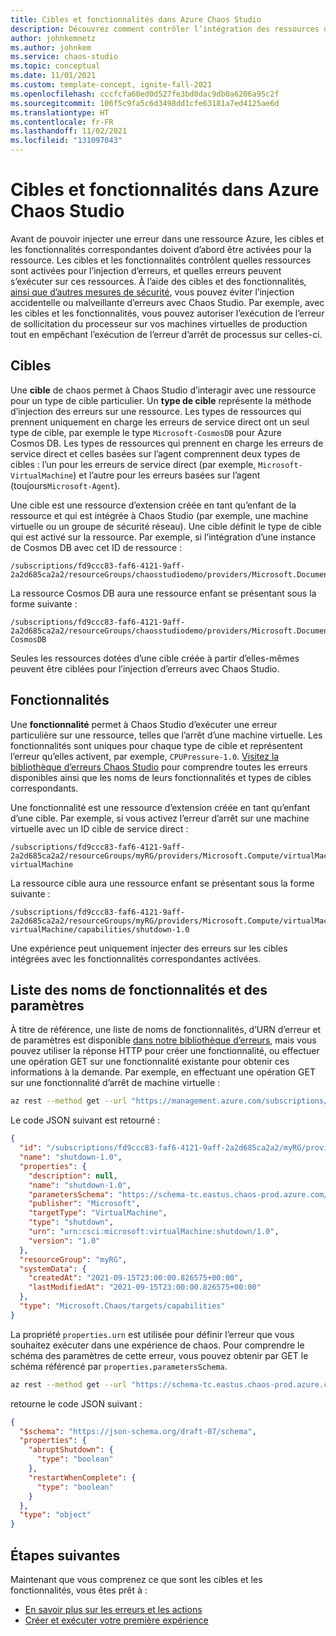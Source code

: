 ```yaml
---
title: Cibles et fonctionnalités dans Azure Chaos Studio
description: Découvrez comment contrôler l’intégration des ressources dans Azure Chaos Studio à l’aide des cibles et des fonctionnalités.
author: johnkemnetz
ms.author: johnkem
ms.service: chaos-studio
ms.topic: conceptual
ms.date: 11/01/2021
ms.custom: template-concept, ignite-fall-2021
ms.openlocfilehash: cccfcfa60ed0d527fe3bd0dac9db0a6206a95c2f
ms.sourcegitcommit: 106f5c9fa5c6d3498dd1cfe63181a7ed4125ae6d
ms.translationtype: HT
ms.contentlocale: fr-FR
ms.lasthandoff: 11/02/2021
ms.locfileid: "131097043"
---
```

# <a name="targets-and-capabilities-in-azure-chaos-studio"></a>Cibles et fonctionnalités dans Azure Chaos Studio

Avant de pouvoir injecter une erreur dans une ressource Azure, les cibles et les fonctionnalités correspondantes doivent d’abord être activées pour la ressource. Les cibles et les fonctionnalités contrôlent quelles ressources sont activées pour l’injection d’erreurs, et quelles erreurs peuvent s’exécuter sur ces ressources. À l’aide des cibles et des fonctionnalités, [ainsi que d’autres mesures de sécurité](chaos-studio-permissions-security.md), vous pouvez éviter l’injection accidentelle ou malveillante d’erreurs avec Chaos Studio. Par exemple, avec les cibles et les fonctionnalités, vous pouvez autoriser l’exécution de l’erreur de sollicitation du processeur sur vos machines virtuelles de production tout en empêchant l’exécution de l’erreur d’arrêt de processus sur celles-ci.

## <a name="targets"></a>Cibles

Une **cible** de chaos permet à Chaos Studio d’interagir avec une ressource pour un type de cible particulier. Un **type de cible** représente la méthode d’injection des erreurs sur une ressource. Les types de ressources qui prennent uniquement en charge les erreurs de service direct ont un seul type de cible, par exemple le type `Microsoft-CosmosDB` pour Azure Cosmos DB. Les types de ressources qui prennent en charge les erreurs de service direct et celles basées sur l’agent comprennent deux types de cibles : l’un pour les erreurs de service direct (par exemple, `Microsoft-VirtualMachine`) et l’autre pour les erreurs basées sur l’agent (toujours`Microsoft-Agent`).

Une cible est une ressource d’extension créée en tant qu’enfant de la ressource et qui est intégrée à Chaos Studio (par exemple, une machine virtuelle ou un groupe de sécurité réseau). Une cible définit le type de cible qui est activé sur la ressource. Par exemple, si l’intégration d’une instance de Cosmos DB avec cet ID de ressource :

```
/subscriptions/fd9ccc83-faf6-4121-9aff-2a2d685ca2a2/resourceGroups/chaosstudiodemo/providers/Microsoft.DocumentDB/databaseAccounts/myDB
```

La ressource Cosmos DB aura une ressource enfant se présentant sous la forme suivante :

```
/subscriptions/fd9ccc83-faf6-4121-9aff-2a2d685ca2a2/resourceGroups/chaosstudiodemo/providers/Microsoft.DocumentDB/databaseAccounts/myDB/providers/Microsoft.Chaos/targets/Microsoft-CosmosDB
```

Seules les ressources dotées d’une cible créée à partir d’elles-mêmes peuvent être ciblées pour l’injection d’erreurs avec Chaos Studio.

## <a name="capabilities"></a>Fonctionnalités

Une **fonctionnalité** permet à Chaos Studio d’exécuter une erreur particulière sur une ressource, telles que l’arrêt d’une machine virtuelle. Les fonctionnalités sont uniques pour chaque type de cible et représentent l’erreur qu’elles activent, par exemple, `CPUPressure-1.0`. [Visitez la bibliothèque d’erreurs Chaos Studio](chaos-studio-fault-library.md) pour comprendre toutes les erreurs disponibles ainsi que les noms de leurs fonctionnalités et types de cibles correspondants.

Une fonctionnalité est une ressource d’extension créée en tant qu’enfant d’une cible. Par exemple, si vous activez l’erreur d’arrêt sur une machine virtuelle avec un ID cible de service direct :

```
/subscriptions/fd9ccc83-faf6-4121-9aff-2a2d685ca2a2/resourceGroups/myRG/providers/Microsoft.Compute/virtualMachines/myVM/providers/Microsoft.Chaos/targets/microsoft-virtualMachine
```

La ressource cible aura une ressource enfant se présentant sous la forme suivante :

```
/subscriptions/fd9ccc83-faf6-4121-9aff-2a2d685ca2a2/resourceGroups/myRG/providers/Microsoft.Compute/virtualMachines/myVM/providers/Microsoft.Chaos/targets/microsoft-virtualMachine/capabilities/shutdown-1.0
```

Une expérience peut uniquement injecter des erreurs sur les cibles intégrées avec les fonctionnalités correspondantes activées. 

## <a name="listing-capability-names-and-parameters"></a>Liste des noms de fonctionnalités et des paramètres
À titre de référence, une liste de noms de fonctionnalités, d’URN d’erreur et de paramètres est disponible [dans notre bibliothèque d’erreurs](chaos-studio-fault-library.md), mais vous pouvez utiliser la réponse HTTP pour créer une fonctionnalité, ou effectuer une opération GET sur une fonctionnalité existante pour obtenir ces informations à la demande. Par exemple, en effectuant une opération GET sur une fonctionnalité d’arrêt de machine virtuelle :

```bash
az rest --method get --url "https://management.azure.com/subscriptions/fd9ccc83-faf6-4121-9aff-2a2d685ca2a2/resourceGroups/myRG/providers/Microsoft.Compute/virtualMachines/myVM/providers/Microsoft.Chaos/targets/microsoft-virtualMachine/capabilities/shutdown-1.0?api-version=2021-08-11-preview"
```

Le code JSON suivant est retourné :

```JSON
{
  "id": "/subscriptions/fd9ccc83-faf6-4121-9aff-2a2d685ca2a2/myRG/providers/Microsoft.Compute/virtualMachines/myVM/providers/Microsoft.Chaos/targets/microsoft-virtualMachine/capabilities/shutdown-1.0",
  "name": "shutdown-1.0",
  "properties": {
    "description": null,
    "name": "shutdown-1.0",
    "parametersSchema": "https://schema-tc.eastus.chaos-prod.azure.com/targetTypes/Microsoft-VirtualMachine/capabilityTypes/Shutdown-1.0/parametersSchema.json",
    "publisher": "Microsoft",
    "targetType": "VirtualMachine",
    "type": "shutdown",
    "urn": "urn:csci:microsoft:virtualMachine:shutdown/1.0",
    "version": "1.0"
  },
  "resourceGroup": "myRG",
  "systemData": {
    "createdAt": "2021-09-15T23:00:00.826575+00:00",
    "lastModifiedAt": "2021-09-15T23:00:00.826575+00:00"
  },
  "type": "Microsoft.Chaos/targets/capabilities"
}
```

La propriété `properties.urn` est utilisée pour définir l’erreur que vous souhaitez exécuter dans une expérience de chaos. Pour comprendre le schéma des paramètres de cette erreur, vous pouvez obtenir par GET le schéma référencé par `properties.parametersSchema`.

```bash
az rest --method get --url "https://schema-tc.eastus.chaos-prod.azure.com/targetTypes/Microsoft-VirtualMachine/capabilityTypes/Shutdown-1.0/parametersSchema.json"
```

retourne le code JSON suivant :
```JSON
{
  "$schema": "https://json-schema.org/draft-07/schema",
  "properties": {
    "abruptShutdown": {
      "type": "boolean"
    },
    "restartWhenComplete": {
      "type": "boolean"
    }
  },
  "type": "object"
}
```

## <a name="next-steps"></a>Étapes suivantes
Maintenant que vous comprenez ce que sont les cibles et les fonctionnalités, vous êtes prêt à :
- [En savoir plus sur les erreurs et les actions](chaos-studio-faults-actions.md)
- [Créer et exécuter votre première expérience](chaos-studio-tutorial-service-direct.md)
